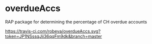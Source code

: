 # overdueAccs
RAP package for determining the percentage of CH overdue accounts

https://travis-ci.com/robeva/overdueAccs.svg?token=JP1NSssqJii36qqFm9dk&branch=master
